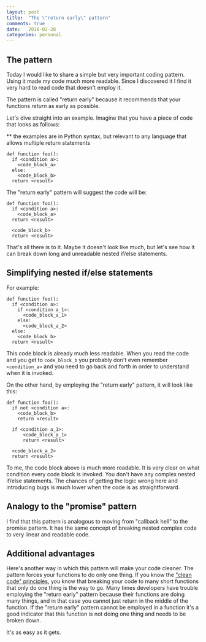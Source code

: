 ```yaml
---
layout: post
title:  "The \"return early\" pattern"
comments: true
date:   2018-02-28
categories: personal
---
```


## The pattern
Today I would like to share a simple but very important coding pattern. Using it
made my code much more readable. Since I discovered it I find it very hard to read
code that doesn't employ it.

The pattern is called "return early" because it recommends that your functions
*return* as early as possible.

Let's dive straight into an example. Imagine that you have a piece of code that
looks as follows:

** the examples are in Python syntax, but relevant to any language
that allows multiple return statements

```
def function foo():
  if <condition a>:
    <code_block_a>
  else:
    <code_block_b>
  return <result>
```

The "return early" pattern will suggest the code will be:

```
def function foo():
  if <condition a>:
    <code_block_a>
  return <result>
  
  <code_block_b>
  return <result>
```

That's all there is to it. Maybe it doesn't look like much, but let's
see how it can break down long and unreadable nested if/else statements.

## Simplifying nested if/else statements
For example:

```
def function foo():
  if <condition a>:
    if <condition a_1>:
      <code_block_a_1>
    else:
      <code_block_a_2>
  else:
    <code_block_b>
  return <result>
```

This code block is already much less readable. When you read the code and you get
to `code_block_b` you probably don't even remember `<condition_a>` and you need
to go back and forth in order to understand when it is invoked.

On the other hand, by employing the "return early" pattern, it will look like this:

```
def function foo():
  if not <condition a>:
    <code_block_b>
    return <result>
  
  if <condition a_1>:
      <code_block_a_1>
      return <result>
    
  <code_block_a_2>
  return <result>
```
To me, the code block above is much more readable. It is very clear on what condition
every code block is invoked. You don't have any complex nested if/else statements.
The chances of getting the logic wrong here and introducing bugs is much lower
when the code is as straightforward.

## Analogy to the "promise" pattern
I find that this pattern is analogous to moving from "callback hell" to the promise
pattern. It has the same concept of breaking nested complex code to very linear
and readable code.

## Additional advantages
Here's another way in which this pattern will make your code cleaner. The pattern
forces your functions to do only one thing. If you know the ["clean code" principles](/code/2017/11/05/Clean-code-main-takeaways.html),
you know that breaking your code to many short functions that only do one thing is
the way to go. Many times developers have trouble employing the "return early" pattern
because their functions are doing many things, and in that case you cannot just
return in the middle of the function. If the "return early" pattern cannot be
employed in a function it's a good indicator that this function is not doing one
thing and needs to be broken down.

It's as easy as it gets.
